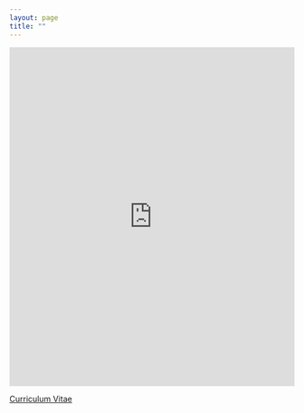 ```yaml
---
layout: page
title: ""
---
```



<embed src="https://tylerditmore.com/assets/Ditmore_CV_8.29.23.pdf" type="application/pdf" width="100%" height="600px">

<a href="https://tylerditmore.com/assets/Ditmore_CV_8.29.23.pdf" class="custom-button">Curriculum Vitae</a>
